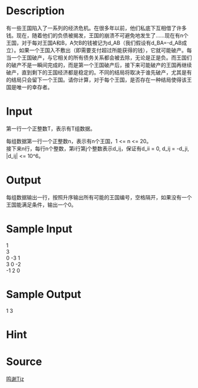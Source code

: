 
# Description

<div class="content"><p>有一些王国陷入了一系列的经济危机。在很多年以前，他们私底下互相借了许多钱。现在，随着他们的负债被揭发，王国的崩溃不可避免地发生了……现在有n个王国，对于每对王国A和B，A欠B的钱被记为d_AB（我们假设有d_BA=-d_AB成立）。如果一个王国入不敷出（即需要支付超过所能获得的钱），它就可能破产。每当一个王国破产，与它相关的所有债务关系都会被去除，无论是正是负。而王国们的破产不是一瞬间完成的，而是第一个王国破产后，接下来可能破产的王国再继续破产，直到剩下的王国经济都是稳定的。不同的结局将取决于谁先破产，尤其是有的结局只会留下一个王国。请你计算，对于每个王国，是否存在一种结局使得该王国是唯一的幸存者。</p></div>

# Input

<div class="content"><p>第一行一个正整数T，表示有T组数据。</p>
<div>
<div>每组数据第一行一个正整数n，表示有n个王国，1 &lt;= n &lt;= 20。</div>
<div>接下来n行，每行n个整数，第i行第j个整数表示d_ij，保证有d_ii = 0, d_ij = -d_ji, |d_ij| &lt;= 10^6。</div>
</div></div>

# Output

<div class="content"><p>每组数据输出一行，按照升序输出所有可能的王国编号，空格隔开，如果没有一个王国能满足条件，输出一个0。</p></div>

# Sample Input

<div class="content"><span class="sampledata">1<br/>
3<br/>
0 -3 1<br/>
3 0 -2<br/>
-1 2 0</span></div>

# Sample Output

<div class="content"><span class="sampledata">1 3<br/>
</span></div>

# Hint

<div class="content"><p></p></div>

# Source

<div class="content"><p><a href="problemset.php?search=鸣谢Tjz">鸣谢Tjz</a></p></div>

